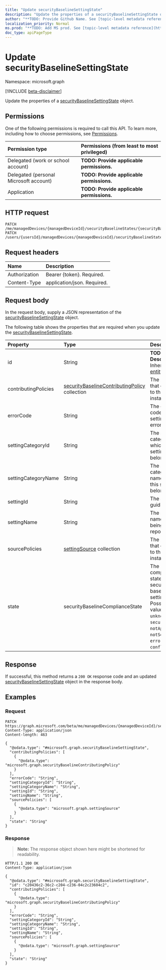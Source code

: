 ```yaml
---
title: "Update securityBaselineSettingState"
description: "Update the properties of a securityBaselineSettingState object."
author: "**TODO: Provide Github Name. See [topic-level metadata reference](https://msgo.azurewebsites.net/add/document/guidelines/metadata.html#topic-level-metadata)**"
localization_priority: Normal
ms.prod: "**TODO: Add MS prod. See [topic-level metadata reference](https://msgo.azurewebsites.net/add/document/guidelines/metadata.html#topic-level-metadata)**"
doc_type: apiPageType
---
```


# Update securityBaselineSettingState
Namespace: microsoft.graph

[!INCLUDE [beta-disclaimer](../../includes/beta-disclaimer.md)]

Update the properties of a [securityBaselineSettingState](../resources/securitybaselinesettingstate.md) object.

## Permissions
One of the following permissions is required to call this API. To learn more, including how to choose permissions, see [Permissions](/graph/permissions-reference).

|Permission type|Permissions (from least to most privileged)|
|:---|:---|
|Delegated (work or school account)|**TODO: Provide applicable permissions.**|
|Delegated (personal Microsoft account)|**TODO: Provide applicable permissions.**|
|Application|**TODO: Provide applicable permissions.**|

## HTTP request

<!-- {
  "blockType": "ignored"
}
-->
``` http
PATCH /me/managedDevices/{managedDeviceId}/securityBaselineStates/{securityBaselineStateId}/settingStates/{securityBaselineSettingStateId}
PATCH /users/{usersId}/managedDevices/{managedDeviceId}/securityBaselineStates/{securityBaselineStateId}/settingStates/{securityBaselineSettingStateId}
```

## Request headers
|Name|Description|
|:---|:---|
|Authorization|Bearer {token}. Required.|
|Content-Type|application/json. Required.|

## Request body
In the request body, supply a JSON representation of the [securityBaselineSettingState](../resources/securitybaselinesettingstate.md) object.

The following table shows the properties that are required when you update the [securityBaselineSettingState](../resources/securitybaselinesettingstate.md).

|Property|Type|Description|
|:---|:---|:---|
|id|String|**TODO: Add Description** Inherited from [entity](../resources/entity.md)|
|contributingPolicies|[securityBaselineContributingPolicy](../resources/securitybaselinecontributingpolicy.md) collection|The policies that contribute to this setting instance|
|errorCode|String|The error code if the setting is in error state|
|settingCategoryId|String|The setting category id which this setting belongs to|
|settingCategoryName|String|The setting category name which this setting belongs to|
|settingId|String|The setting id guid|
|settingName|String|The setting name that is being reported|
|sourcePolicies|[settingSource](../resources/settingsource.md) collection|The policies that contribute to this setting instance|
|state|securityBaselineComplianceState|The compliance state of the security baseline setting. Possible values are: `unknown`, `secure`, `notApplicable`, `notSecure`, `error`, `conflict`.|



## Response

If successful, this method returns a `200 OK` response code and an updated [securityBaselineSettingState](../resources/securitybaselinesettingstate.md) object in the response body.

## Examples

### Request
<!-- {
  "blockType": "request",
  "name": "update_securitybaselinesettingstate"
}
-->
``` http
PATCH https://graph.microsoft.com/beta/me/managedDevices/{managedDeviceId}/securityBaselineStates/{securityBaselineStateId}/settingStates/{securityBaselineSettingStateId}
Content-Type: application/json
Content-length: 463

{
  "@odata.type": "#microsoft.graph.securityBaselineSettingState",
  "contributingPolicies": [
    {
      "@odata.type": "microsoft.graph.securityBaselineContributingPolicy"
    }
  ],
  "errorCode": "String",
  "settingCategoryId": "String",
  "settingCategoryName": "String",
  "settingId": "String",
  "settingName": "String",
  "sourcePolicies": [
    {
      "@odata.type": "microsoft.graph.settingSource"
    }
  ],
  "state": "String"
}
```


### Response
>**Note:** The response object shown here might be shortened for readability.
<!-- {
  "blockType": "response",
  "truncated": true
}
-->
``` http
HTTP/1.1 200 OK
Content-Type: application/json

{
  "@odata.type": "#microsoft.graph.securityBaselineSettingState",
  "id": "c20436c2-36c2-c204-c236-04c2c23604c2",
  "contributingPolicies": [
    {
      "@odata.type": "microsoft.graph.securityBaselineContributingPolicy"
    }
  ],
  "errorCode": "String",
  "settingCategoryId": "String",
  "settingCategoryName": "String",
  "settingId": "String",
  "settingName": "String",
  "sourcePolicies": [
    {
      "@odata.type": "microsoft.graph.settingSource"
    }
  ],
  "state": "String"
}
```

